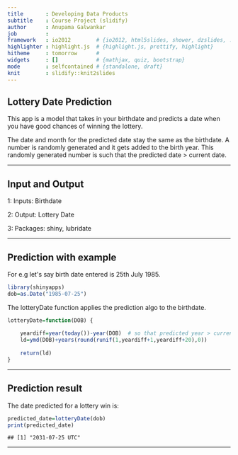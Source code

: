 ```yaml
---
title       : Developing Data Products
subtitle    : Course Project (slidify)
author      : Anupama Galwankar 
job         : 
framework   : io2012        # {io2012, html5slides, shower, dzslides, ...}
highlighter : highlight.js  # {highlight.js, prettify, highlight}
hitheme     : tomorrow      # 
widgets     : []            # {mathjax, quiz, bootstrap}
mode        : selfcontained # {standalone, draft}
knit        : slidify::knit2slides
---
```


## Lottery Date Prediction

This app is a model that takes in your birthdate and predicts a date when you have good chances of winning the lottery. 

The date and month for the predicted date stay the same as the birthdate. A number is  randomly generated and it gets added to the birth year. This randomly generated number is 
such that the predicted date > current date.

---  

## Input and Output

1: Inputs: Birthdate

2: Output: Lottery Date

3: Packages: shiny, lubridate

--- 

## Prediction with example

For e.g let's say birth date entered is 25th July 1985.

```r
library(shinyapps)
dob=as.Date("1985-07-25")
```

The lotteryDate function applies the prediction algo to the birthdate.

```r
lotteryDate=function(DOB) {
    
    yeardiff=year(today())-year(DOB)  # so that predicted year > current year
    ld=ymd(DOB)+years(round(runif(1,yeardiff+1,yeardiff+20),0))
    
    return(ld)
}
```

--- 


## Prediction result

The date predicted for a lottery win is:


```r
predicted_date=lotteryDate(dob)
print(predicted_date)
```

```
## [1] "2031-07-25 UTC"
```
--- 
